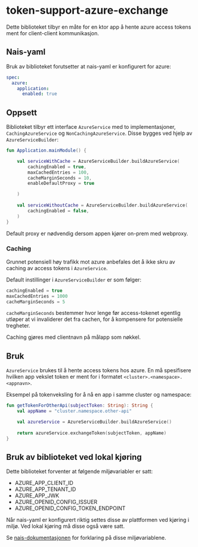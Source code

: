 # token-support-azure-exchange

Dette biblioteket tilbyr en måte for en ktor app å hente azure access tokens ment for client-client kommunikasjon.


## Nais-yaml

Bruk av biblioteket forutsetter at nais-yaml er konfigurert for azure:

```yaml
spec:
  azure:
    application:
      enabled: true
```

## Oppsett

Biblioteket tilbyr ett interface `AzureService` med to implementasjoner, `CachingAzureService` og `NonCachingAzureService`.
Disse bygges ved hjelp av `AzureServiceBuilder`: 

```kotlin
fun Application.mainModule() {

    val serviceWithCache = AzureServiceBuilder.buildAzureService(
        cachingEnabled = true,
        maxCachedEntries = 100,
        cacheMarginSeconds = 10,
        enableDefaultProxy = true

    )
   
    val serviceWithoutCache = AzureServiceBuilder.buildAzureService(
        cachingEnabled = false,
    )
}
```

Default proxy er nødvendig dersom appen kjører on-prem med webproxy.

### Caching

Grunnet potensiell høy trafikk mot azure anbefales det å ikke skru av caching av access tokens i `AzureService`.

Default instillinger i `AzureServiceBuilder` er som følger: 
```kotlin
cachingEnabled = true
maxCachedEntries = 1000
cacheMarginSeconds = 5
```

`cacheMarginSeconds` bestemmer hvor lenge før access-tokenet egentlig utløper at vi invaliderer det fra cachen, for 
å kompensere for potensielle tregheter.   

Caching gjøres med clientnavn på målapp som nøkkel. 

## Bruk

`AzureService` brukes til å hente access tokens hos azure. En må spesifisere hvilken app vekslet token er ment for i formatet `<cluster>.<namespace>.<appnavn>`.

Eksempel på tokenveksling for å nå en app i samme cluster og namespace:

```kotlin
fun getTokenForOtherApi(subjectToken: String): String {
    val appName = "cluster.namespace.other-api"

    val azureService = AzureServiceBuilder.buildAzureService()
   
    return azureService.exchangeToken(subjectToken, appName)
}
```

## Bruk av biblioteket ved lokal kjøring 

Dette biblioteket forventer at følgende miljøvariabler er satt:

 - AZURE_APP_CLIENT_ID
 - AZURE_APP_TENANT_ID
 - AZURE_APP_JWK
 - AZURE_OPENID_CONFIG_ISSUER
 - AZURE_OPENID_CONFIG_TOKEN_ENDPOINT

Når nais-yaml er konfigurert riktig settes disse av plattformen ved kjøring i miljø. Ved lokal kjøring må disse også være satt.

Se [nais-dokumentasjonen](https://doc.nais.io/security/auth/azure-ad/index.html#runtime-variables-credentials) for forklaring på disse miljøvariablene.
